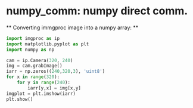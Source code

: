 # numpy_comm: numpy direct comm. 

** Converting immgproc image into a numpy array: **

```python
import imgproc as ip
import matplotlib.pyplot as plt
import numpy as np

cam = ip.Camera(320, 240)
img = cam.grabImage()
iarr = np.zeros((240,320,3), 'uint8')
for x in range(320):
    for y in range(240):
        iarr[y,x] = img[x,y]
imgplot = plt.imshow(iarr)
plt.show()
```
